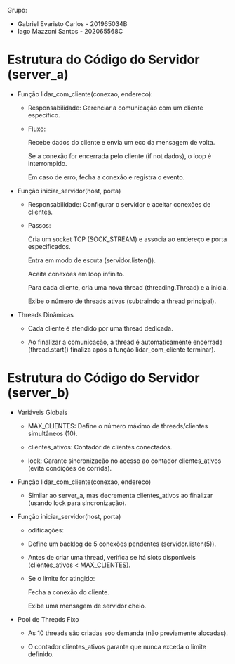 Grupo:

- Gabriel Evaristo Carlos - 201965034B
- Iago Mazzoni Santos - 202065568C


# Estrutura do Código do Servidor (server_a)
- Função lidar_com_cliente(conexao, endereco):

    - Responsabilidade: Gerenciar a comunicação com um cliente específico.

    - Fluxo:

        Recebe dados do cliente e envia um eco da mensagem de volta.

        Se a conexão for encerrada pelo cliente (if not dados), o loop é interrompido.

        Em caso de erro, fecha a conexão e registra o evento.

- Função iniciar_servidor(host, porta)

    - Responsabilidade: Configurar o servidor e aceitar conexões de clientes.

    - Passos:

        Cria um socket TCP (SOCK_STREAM) e associa ao endereço e porta especificados.

        Entra em modo de escuta (servidor.listen()).

        Aceita conexões em loop infinito.

        Para cada cliente, cria uma nova thread (threading.Thread) e a inicia.

        Exibe o número de threads ativas (subtraindo a thread principal).

- Threads Dinâmicas

    - Cada cliente é atendido por uma thread dedicada.

    - Ao finalizar a comunicação, a thread é automaticamente encerrada (thread.start() finaliza após a função lidar_com_cliente terminar).


# Estrutura do Código do Servidor (server_b)
- Variáveis Globais

    - MAX_CLIENTES: Define o número máximo de threads/clientes simultâneos (10).

    - clientes_ativos: Contador de clientes conectados.

    - lock: Garante sincronização no acesso ao contador clientes_ativos (evita condições de corrida).

- Função lidar_com_cliente(conexao, endereco)

    - Similar ao server_a, mas decrementa clientes_ativos ao finalizar (usando lock para sincronização).

- Função iniciar_servidor(host, porta)

    - odificações:

    - Define um backlog de 5 conexões pendentes (servidor.listen(5)).

    - Antes de criar uma thread, verifica se há slots disponíveis (clientes_ativos < MAX_CLIENTES).

    - Se o limite for atingido:

        Fecha a conexão do cliente.

        Exibe uma mensagem de servidor cheio.

- Pool de Threads Fixo

    - As 10 threads são criadas sob demanda (não previamente alocadas).

    - O contador clientes_ativos garante que nunca exceda o limite definido.
